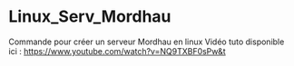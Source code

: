 # Linux_Serv_Mordhau
Commande pour créer un serveur Mordhau en linux
Vidéo tuto disponible ici : https://www.youtube.com/watch?v=NQ9TXBF0sPw&t
